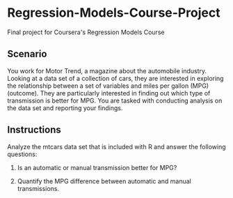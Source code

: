 # Regression-Models-Course-Project
Final project for Coursera's Regression Models Course

## Scenario
You work for Motor Trend, a magazine about the automobile industry. Looking at a data set of a collection of cars, they are interested in exploring the relationship between a set of variables and miles per gallon (MPG) (outcome). They are particularly interested in finding out which type of transmission is better for MPG. You are tasked with conducting analysis on the data set and reporting your findings. 

## Instructions

Analyze the mtcars data set that is included with R and answer the following questions:

  1. Is an automatic or manual transmission better for MPG?

  2. Quantify the MPG difference between automatic and manual transmissions.  

